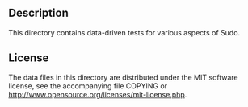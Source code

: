 Description
------------

This directory contains data-driven tests for various aspects of Sudo.

License
--------

The data files in this directory are distributed under the MIT software
license, see the accompanying file COPYING or
http://www.opensource.org/licenses/mit-license.php.

